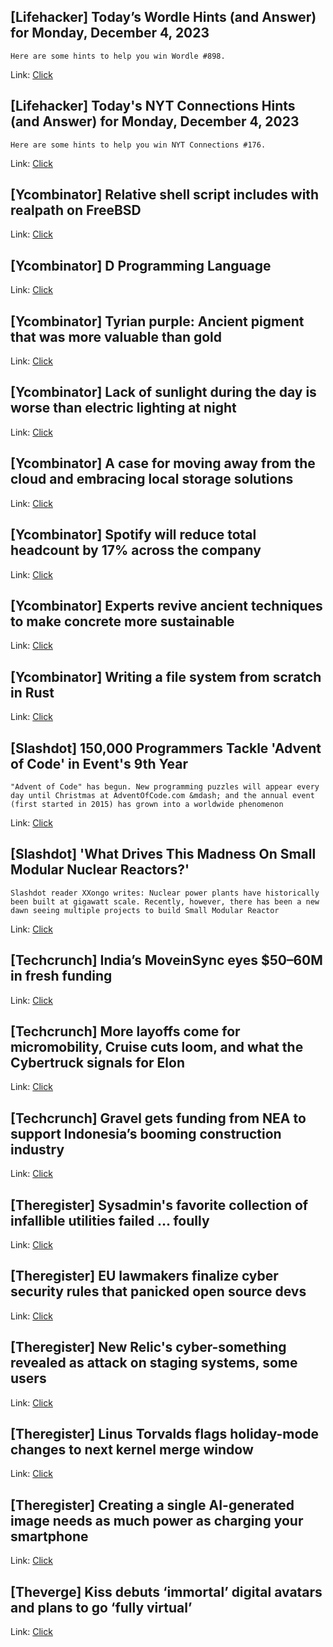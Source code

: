 ## [Lifehacker] Today’s Wordle Hints (and Answer) for Monday, December 4, 2023
```
Here are some hints to help you win Wordle #898.
```

Link: [Click](https://lifehacker.com/entertainment/wordle-answer-today-december-4-2023)

## [Lifehacker] Today's NYT Connections Hints (and Answer) for Monday, December 4, 2023
```
Here are some hints to help you win NYT Connections #176.
```

Link: [Click](https://lifehacker.com/entertainment/nyt-connections-answer-today-december-4-2023)

## [Ycombinator] Relative shell script includes with realpath on FreeBSD
Link: [Click](https://patmaddox.com/doc/trunk/www/2023-12-sh-relative-shell-script-includes-with-realpath-on-freebsd/)

## [Ycombinator] D Programming Language
Link: [Click](https://dlang.org)

## [Ycombinator] Tyrian purple: Ancient pigment that was more valuable than gold
Link: [Click](https://www.bbc.com/future/article/20231122-tyrian-purple-the-lost-ancient-pigment-that-was-more-valuable-than-gold)

## [Ycombinator] Lack of sunlight during the day is worse than electric lighting at night
Link: [Click](https://english.elpais.com/health/2023-12-01/chronobiologist-and-nobel-laureate-in-medicine-michael-rosbash-lack-of-sunlight-during-the-day-is-worse-than-electric-lighting-at-night.html)

## [Ycombinator] A case for moving away from the cloud and embracing local storage solutions
Link: [Click](https://blog.golivecosmos.com/embrace-independence-the-case-for-moving-away-from-the-cloud/)

## [Ycombinator] Spotify will reduce total headcount by 17% across the company
Link: [Click](https://newsroom.spotify.com/2023-12-04/an-update-on-december-2023-organizational-changes/)

## [Ycombinator] Experts revive ancient techniques to make concrete more sustainable
Link: [Click](https://techxplore.com/news/2023-11-experts-revive-ancient-techniques-concrete.html)

## [Ycombinator] Writing a file system from scratch in Rust
Link: [Click](https://blog.carlosgaldino.com/writing-a-file-system-from-scratch-in-rust.html)

## [Slashdot] 150,000 Programmers Tackle 'Advent of Code' in Event's 9th Year
```
"Advent of Code" has begun. New programming puzzles will appear every day until Christmas at AdventOfCode.com &mdash; and the annual event (first started in 2015) has grown into a worldwide phenomenon
```

Link: [Click](https://entertainment.slashdot.org/story/23/12/04/0539251/150000-programmers-tackle-advent-of-code-in-events-9th-year?utm_source=rss1.0mainlinkanon&utm_medium=feed)

## [Slashdot] 'What Drives This Madness On Small Modular Nuclear Reactors?'
```
Slashdot reader XXongo writes: Nuclear power plants have historically been built at gigawatt scale. Recently, however, there has been a new dawn seeing multiple projects to build Small Modular Reactor
```

Link: [Click](https://hardware.slashdot.org/story/23/12/04/0152257/what-drives-this-madness-on-small-modular-nuclear-reactors?utm_source=rss1.0mainlinkanon&utm_medium=feed)

## [Techcrunch] India’s MoveinSync eyes $50–60M in fresh funding
Link: [Click](https://techcrunch.com/2023/12/03/moveinsync-funding/)

## [Techcrunch] More layoffs come for micromobility, Cruise cuts loom, and what the Cybertruck signals for Elon
Link: [Click](https://techcrunch.com/2023/12/03/more-layoffs-come-for-micromobility-cruise-cuts-loom-and-what-the-cybertruck-signals-for-elon/)

## [Techcrunch] Gravel gets funding from NEA to support Indonesia’s booming construction industry
Link: [Click](https://techcrunch.com/2023/12/03/gravel/)

## [Theregister] Sysadmin's favorite collection of infallible utilities failed … foully
Link: [Click](https://go.theregister.com/feed/www.theregister.com/2023/12/04/who_me/)

## [Theregister] EU lawmakers finalize cyber security rules that panicked open source devs
Link: [Click](https://go.theregister.com/feed/www.theregister.com/2023/12/04/infosec_in_brief/)

## [Theregister] New Relic's cyber-something revealed as attack on staging systems, some users
Link: [Click](https://go.theregister.com/feed/www.theregister.com/2023/12/04/new_relic_security_incident/)

## [Theregister] Linus Torvalds flags holiday-mode changes to next kernel merge window
Link: [Click](https://go.theregister.com/feed/www.theregister.com/2023/12/04/linux_kernel_6_7_rc4/)

## [Theregister] Creating a single AI-generated image needs as much power as charging your smartphone
Link: [Click](https://go.theregister.com/feed/www.theregister.com/2023/12/04/ai_news_in_brief/)

## [Theverge] Kiss debuts ‘immortal’ digital avatars and plans to go ‘fully virtual’
Link: [Click](https://www.theverge.com/2023/12/3/23986652/kiss-final-show-farewell-tour-digital-avatars)
